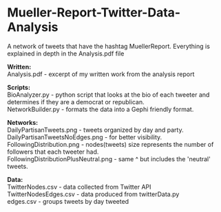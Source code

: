 # Mueller-Report-Twitter-Data-Analysis
A network of tweets that have the hashtag MuellerReport. Everything is explained in depth in the Analysis.pdf file

<b>Written:</b><br>
Analysis.pdf - excerpt of my written work from the analysis report<br>

<b>Scripts:</b><br>
BioAnalyzer.py - python script that looks at the bio of each tweeter and determines if they are a democrat or republican.<br>
NetworkBuilder.py - formats the data into a Gephi friendly format.<br>

<b>Networks:</b><br>
DailyPartisanTweets.png - tweets organized by day and party.<br>
DailyPartisanTweetsNoEdges.png - for better visibility.<br>
FollowingDistribution.png - nodes(tweets) size represents the number of followers that each tweeter had.<br>
FollowingDistributionPlusNeutral.png - same ^ but includes the 'neutral' tweets.<br>


<b>Data:</b><br>
TwitterNodes.csv - data collected from Twitter API<br>
TwitterNodesEdges.csv - data produced from twitterData.py<br>
edges.csv - groups tweets by day tweeted<br>



